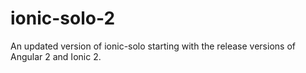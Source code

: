 # ionic-solo-2
An updated version of ionic-solo starting with the release versions of Angular 2 and Ionic 2.
